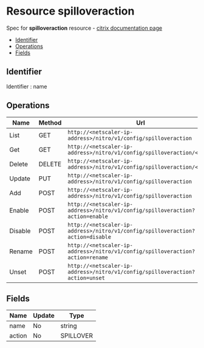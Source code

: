 # Resource spilloveraction

Spec for **spilloveraction** resource - [citrix documentation page](https://developer-docs.citrix.com/projects/netscaler-nitro-api/en/11.0/configuration/spillover/spilloveraction/spilloveraction/)

- [Identifier](#identifier)
- [Operations](#operations)
- [Fields](#fields)

## Identifier

Identifier : name

## Operations

| Name | Method | Url |
|----|----|----|
| List | GET | `http://<netscaler-ip-address>/nitro/v1/config/spilloveraction` |
| Get | GET | `http://<netscaler-ip-address>/nitro/v1/config/spilloveraction/<name>` |
| Delete | DELETE | `http://<netscaler-ip-address>/nitro/v1/config/spilloveraction/<name>` |
| Update | PUT | `http://<netscaler-ip-address>/nitro/v1/config/spilloveraction` |
| Add | POST | `http://<netscaler-ip-address>/nitro/v1/config/spilloveraction` |
| Enable | POST | `http://<netscaler-ip-address>/nitro/v1/config/spilloveraction?action=enable` |
| Disable | POST | `http://<netscaler-ip-address>/nitro/v1/config/spilloveraction?action=disable` |
| Rename | POST | `http://<netscaler-ip-address>/nitro/v1/config/spilloveraction?action=rename` |
| Unset | POST | `http://<netscaler-ip-address>/nitro/v1/config/spilloveraction?action=unset` |

## Fields

| Name | Update | Type |
|----|----|----|
| name | No | string |
| action | No | SPILLOVER |

